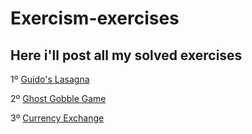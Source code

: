 # Exercism-exercises

## Here i'll post all my solved exercises

1º [Guido's Lasagna](https://exercism.org/tracks/python/exercises/guidos-gorgeous-lasagna)

2º [Ghost Gobble Game](https://exercism.org/tracks/python/exercises/ghost-gobble-arcade-game)

3º [Currency Exchange](https://exercism.org/tracks/python/exercises/currency-exchange)
